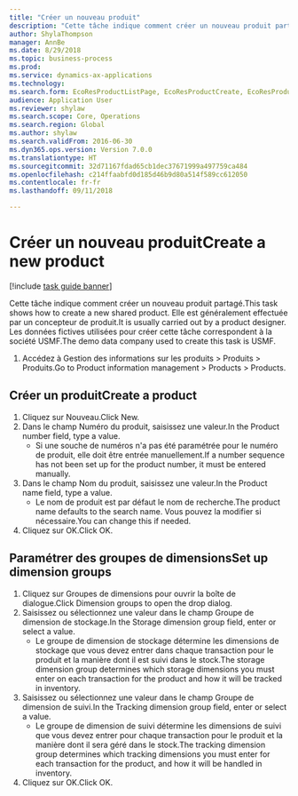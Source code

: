 ```yaml
--- 
title: "Créer un nouveau produit"
description: "Cette tâche indique comment créer un nouveau produit partagé."
author: ShylaThompson
manager: AnnBe
ms.date: 8/29/2018
ms.topic: business-process
ms.prod: 
ms.service: dynamics-ax-applications
ms.technology: 
ms.search.form: EcoResProductListPage, EcoResProductCreate, EcoResProductDetails, EcoResProductInventoryDimensionGroups
audience: Application User
ms.reviewer: shylaw
ms.search.scope: Core, Operations
ms.search.region: Global
ms.author: shylaw
ms.search.validFrom: 2016-06-30
ms.dyn365.ops.version: Version 7.0.0
ms.translationtype: HT
ms.sourcegitcommit: 32d71167fdad65cb1dec37671999a497759ca484
ms.openlocfilehash: c214ffaabfd0d185d46b9d80a514f589cc612050
ms.contentlocale: fr-fr
ms.lasthandoff: 09/11/2018

---
```

# <a name="create-a-new-product"></a><span data-ttu-id="893eb-103">Créer un nouveau produit</span><span class="sxs-lookup"><span data-stu-id="893eb-103">Create a new product</span></span>

[!include [task guide banner](../../includes/task-guide-banner.md)]

<span data-ttu-id="893eb-104">Cette tâche indique comment créer un nouveau produit partagé.</span><span class="sxs-lookup"><span data-stu-id="893eb-104">This task shows how to create a new shared product.</span></span> <span data-ttu-id="893eb-105">Elle est généralement effectuée par un concepteur de produit.</span><span class="sxs-lookup"><span data-stu-id="893eb-105">It is usually carried out by a product designer.</span></span> <span data-ttu-id="893eb-106">Les données fictives utilisées pour créer cette tâche correspondent à la société USMF.</span><span class="sxs-lookup"><span data-stu-id="893eb-106">The demo data company used to create this task is USMF.</span></span>

1. <span data-ttu-id="893eb-107">Accédez à Gestion des informations sur les produits > Produits > Produits.</span><span class="sxs-lookup"><span data-stu-id="893eb-107">Go to Product information management > Products > Products.</span></span>

## <a name="create-a-product"></a><span data-ttu-id="893eb-108">Créer un produit</span><span class="sxs-lookup"><span data-stu-id="893eb-108">Create a product</span></span>
1. <span data-ttu-id="893eb-109">Cliquez sur Nouveau.</span><span class="sxs-lookup"><span data-stu-id="893eb-109">Click New.</span></span>
2. <span data-ttu-id="893eb-110">Dans le champ Numéro du produit, saisissez une valeur.</span><span class="sxs-lookup"><span data-stu-id="893eb-110">In the Product number field, type a value.</span></span>
    * <span data-ttu-id="893eb-111">Si une souche de numéros n'a pas été paramétrée pour le numéro de produit, elle doit être entrée manuellement.</span><span class="sxs-lookup"><span data-stu-id="893eb-111">If a number sequence has not been set up for the product number, it must be entered manually.</span></span>  
3. <span data-ttu-id="893eb-112">Dans le champ Nom du produit, saisissez une valeur.</span><span class="sxs-lookup"><span data-stu-id="893eb-112">In the Product name field, type a value.</span></span>
    * <span data-ttu-id="893eb-113">Le nom de produit est par défaut le nom de recherche.</span><span class="sxs-lookup"><span data-stu-id="893eb-113">The product name defaults to the search name.</span></span> <span data-ttu-id="893eb-114">Vous pouvez la modifier si nécessaire.</span><span class="sxs-lookup"><span data-stu-id="893eb-114">You can change this if needed.</span></span>  
4. <span data-ttu-id="893eb-115">Cliquez sur OK.</span><span class="sxs-lookup"><span data-stu-id="893eb-115">Click OK.</span></span>

## <a name="set-up-dimension-groups"></a><span data-ttu-id="893eb-116">Paramétrer des groupes de dimensions</span><span class="sxs-lookup"><span data-stu-id="893eb-116">Set up dimension groups</span></span>
1. <span data-ttu-id="893eb-117">Cliquez sur Groupes de dimensions pour ouvrir la boîte de dialogue.</span><span class="sxs-lookup"><span data-stu-id="893eb-117">Click Dimension groups to open the drop dialog.</span></span>
2. <span data-ttu-id="893eb-118">Saisissez ou sélectionnez une valeur dans le champ Groupe de dimension de stockage.</span><span class="sxs-lookup"><span data-stu-id="893eb-118">In the Storage dimension group field, enter or select a value.</span></span>
    * <span data-ttu-id="893eb-119">Le groupe de dimension de stockage détermine les dimensions de stockage que vous devez entrer dans chaque transaction pour le produit et la manière dont il est suivi dans le stock.</span><span class="sxs-lookup"><span data-stu-id="893eb-119">The storage dimension group determines which storage dimensions you must enter on each transaction for the product and how it will be tracked in inventory.</span></span>  
3. <span data-ttu-id="893eb-120">Saisissez ou sélectionnez une valeur dans le champ Groupe de dimension de suivi.</span><span class="sxs-lookup"><span data-stu-id="893eb-120">In the Tracking dimension group field, enter or select a value.</span></span>
    * <span data-ttu-id="893eb-121">Le groupe de dimension de suivi détermine les dimensions de suivi que vous devez entrer pour chaque transaction pour le produit et la manière dont il sera géré dans le stock.</span><span class="sxs-lookup"><span data-stu-id="893eb-121">The tracking dimension group determines which tracking dimensions you must enter for each transaction for the product, and how it will be handled in inventory.</span></span>  
4. <span data-ttu-id="893eb-122">Cliquez sur OK.</span><span class="sxs-lookup"><span data-stu-id="893eb-122">Click OK.</span></span>


